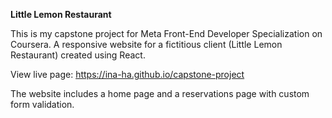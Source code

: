 **Little Lemon Restaurant**

This is my capstone project for Meta Front-End Developer Specialization on Coursera.
A responsive website for a fictitious client (Little Lemon Restaurant) created using React.

View live page: https://ina-ha.github.io/capstone-project

The website includes a home page and a reservations page with custom form validation.


